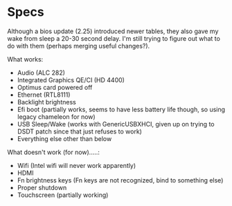 Specs
==========

Although a bios update (2.25) introduced newer tables, they also gave my wake from sleep a 20-30 second delay. I'm still trying to figure out what to do with them (perhaps merging useful changes?). 


What works:
+ Audio (ALC 282)
+ Integrated Graphics QE/CI (HD 4400)
+ Optimus card powered off
+ Ethernet (RTL8111)
+ Backlight brightness
+ Efi boot (partially works, seems to have less battery life though, so using legacy chameleon for now)
+ USB Sleep/Wake (works with GenericUSBXHCI, given up on trying to DSDT patch since that just refuses to work)
+ Everything else other than below

What doesn't work (for now).....: 
+ Wifi (Intel wifi will never work apparently)
+ HDMI
+ Fn brightness keys (Fn keys are not recognized, bind to something else)
+ Proper shutdown
+ Touchscreen (partially working)
